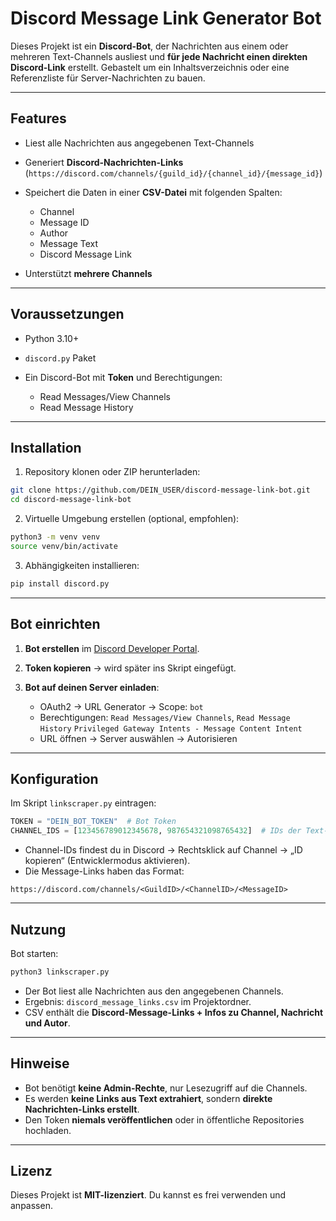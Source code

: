 # Discord Message Link Generator Bot

Dieses Projekt ist ein **Discord-Bot**, der Nachrichten aus einem oder mehreren Text-Channels ausliest und **für jede Nachricht einen direkten Discord-Link** erstellt.
Gebastelt um ein Inhaltsverzeichnis oder eine Referenzliste für Server-Nachrichten zu bauen.

---

## Features

* Liest alle Nachrichten aus angegebenen Text-Channels
* Generiert **Discord-Nachrichten-Links**
  (`https://discord.com/channels/{guild_id}/{channel_id}/{message_id}`)
* Speichert die Daten in einer **CSV-Datei** mit folgenden Spalten:

  * Channel
  * Message ID
  * Author
  * Message Text
  * Discord Message Link
* Unterstützt **mehrere Channels**

---

## Voraussetzungen

* Python 3.10+
* `discord.py` Paket
* Ein Discord-Bot mit **Token** und Berechtigungen:

  * Read Messages/View Channels
  * Read Message History

---

## Installation

1. Repository klonen oder ZIP herunterladen:

```bash
git clone https://github.com/DEIN_USER/discord-message-link-bot.git
cd discord-message-link-bot
```

2. Virtuelle Umgebung erstellen (optional, empfohlen):

```bash
python3 -m venv venv
source venv/bin/activate
```

3. Abhängigkeiten installieren:

```bash
pip install discord.py
```

---

## Bot einrichten

1. **Bot erstellen** im [Discord Developer Portal](https://discord.com/developers/applications).
2. **Token kopieren** → wird später ins Skript eingefügt.
3. **Bot auf deinen Server einladen**:

   * OAuth2 → URL Generator → Scope: `bot`
   * Berechtigungen: `Read Messages/View Channels`, `Read Message History` `Privileged Gateway Intents - Message Content Intent`
   * URL öffnen → Server auswählen → Autorisieren

---

## Konfiguration

Im Skript `linkscraper.py` eintragen:

```python
TOKEN = "DEIN_BOT_TOKEN"  # Bot Token
CHANNEL_IDS = [123456789012345678, 987654321098765432]  # IDs der Text-Channels
```

* Channel-IDs findest du in Discord → Rechtsklick auf Channel → „ID kopieren“ (Entwicklermodus aktivieren).
* Die Message-Links haben das Format:

```
https://discord.com/channels/<GuildID>/<ChannelID>/<MessageID>
```

---

## Nutzung

Bot starten:

```bash
python3 linkscraper.py
```

* Der Bot liest alle Nachrichten aus den angegebenen Channels.
* Ergebnis: `discord_message_links.csv` im Projektordner.
* CSV enthält die **Discord-Message-Links + Infos zu Channel, Nachricht und Autor**.

---

## Hinweise

* Bot benötigt **keine Admin-Rechte**, nur Lesezugriff auf die Channels.
* Es werden **keine Links aus Text extrahiert**, sondern **direkte Nachrichten-Links erstellt**.
* Den Token **niemals veröffentlichen** oder in öffentliche Repositories hochladen.

---

## Lizenz

Dieses Projekt ist **MIT-lizenziert**.
Du kannst es frei verwenden und anpassen.
